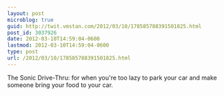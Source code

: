 ```yaml
---
layout: post
microblog: true
guid: http://twit.vmstan.com/2012/03/10/178585788391501825.html
post_id: 3037926
date: 2012-03-10T14:59:04-0600
lastmod: 2012-03-10T14:59:04-0600
type: post
url: /2012/03/10/178585788391501825.html
---
```

The Sonic Drive-Thru: for when you're too lazy to park your car and make someone bring your food to your car.
